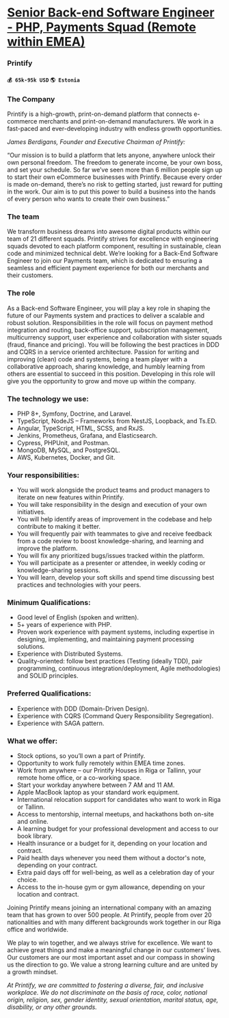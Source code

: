 # [Senior Back-end Software Engineer - PHP, Payments Squad (Remote within EMEA)](https://www.remotewlb.com/apply/senior-back-end-software-engineer-php-payments-squad-remote-within-emea-34319)  
### Printify  
#### `💰 65k-95k USD` `🌎 Estonia`  

### The Company

Printify is a high-growth, print-on-demand platform that connects e-commerce merchants and print-on-demand manufacturers. We work in a fast-paced and ever-developing industry with endless growth opportunities.

 _James Berdigans, Founder and Executive Chairman of Printify:_

“Our mission is to build a platform that lets anyone, anywhere unlock their own personal freedom. The freedom to generate income, be your own boss, and set your schedule. So far we’ve seen more than 6 million people sign up to start their own eCommerce businesses with Printify. Because every order is made on-demand, there’s no risk to getting started, just reward for putting in the work. Our aim is to put this power to build a business into the hands of every person who wants to create their own business.”

### The team

We transform business dreams into awesome digital products within our team of 21 different squads. Printify strives for excellence with engineering squads devoted to each platform component, resulting in sustainable, clean code and minimized technical debt. We’re looking for a Back-End Software Engineer to join our Payments team, which is dedicated to ensuring a seamless and efficient payment experience for both our merchants and their customers.

### The role

As a Back-end Software Engineer, you will play a key role in shaping the future of our Payments system and practices to deliver a scalable and robust solution. Responsibilities in the role will focus on payment method integration and routing, back-office support, subscription management, multicurrency support, user experience and collaboration with sister squads (fraud, finance and pricing). You will be following the best practices in DDD and CQRS in a service oriented architecture. Passion for writing and improving (clean) code and systems, being a team player with a collaborative approach, sharing knowledge, and humbly learning from others are essential to succeed in this position. Developing in this role will give you the opportunity to grow and move up within the company.

### The technology we use:

  * PHP 8+, Symfony, Doctrine, and Laravel.
  * TypeScript, NodeJS – Frameworks from NestJS, Loopback, and Ts.ED.
  * Angular, TypeScript, HTML, SCSS, and RxJS.
  * Jenkins, Prometheus, Grafana, and Elasticsearch.
  * Cypress, PHPUnit, and Postman.
  * MongoDB, MySQL, and PostgreSQL.
  * AWS, Kubernetes, Docker, and Git.

### Your responsibilities:

  * You will work alongside the product teams and product managers to iterate on new features within Printify.
  * You will take responsibility in the design and execution of your own initiatives.
  * You will help identify areas of improvement in the codebase and help contribute to making it better.
  * You will frequently pair with teammates to give and receive feedback from a code review to boost knowledge-sharing, and learning and improve the platform.
  * You will fix any prioritized bugs/issues tracked within the platform.
  * You will participate as a presenter or attendee, in weekly coding or knowledge-sharing sessions.
  * You will learn, develop your soft skills and spend time discussing best practices and technologies with your peers.

### Minimum Qualifications:

  * Good level of English (spoken and written).
  * 5+ years of experience with PHP.
  * Proven work experience with payment systems, including expertise in designing, implementing, and maintaining payment processing solutions.
  * Experience with Distributed Systems.
  * Quality-oriented: follow best practices (Testing (ideally TDD), pair programming, continuous integration/deployment, Agile methodologies) and SOLID principles.

### Preferred Qualifications:

  * Experience with DDD (Domain-Driven Design).
  * Experience with CQRS (Command Query Responsibility Segregation).
  * Experience with SAGA pattern.

### What we offer:

  * Stock options, so you’ll own a part of Printify.
  * Opportunity to work fully remotely within EMEA time zones.
  * Work from anywhere – our Printify Houses in Riga or Tallinn, your remote home office, or a co-working space.
  * Start your workday anywhere between 7 AM and 11 AM. 
  * Apple MacBook laptop as your standard work equipment.
  * International relocation support for candidates who want to work in Riga or Tallinn.
  * Access to mentorship, internal meetups, and hackathons both on-site and online.
  * A learning budget for your professional development and access to our book library.
  * Health insurance or a budget for it, depending on your location and contract.
  * Paid health days whenever you need them without a doctor's note, depending on your contract.
  * Extra paid days off for well-being, as well as a celebration day of your choice.
  * Access to the in-house gym or gym allowance, depending on your location and contract.

Joining Printify means joining an international company with an amazing team that has grown to over 500 people. At Printify, people from over 20 nationalities and with many different backgrounds work together in our Riga office and worldwide.

We play to win together, and we always strive for excellence. We want to achieve great things and make a meaningful change in our customers’ lives. Our customers are our most important asset and our compass in showing us the direction to go. We value a strong learning culture and are united by a growth mindset.

 _At Printify, we are committed to fostering a diverse, fair, and inclusive workplace. We do not discriminate on the basis of race, color, national origin, religion, sex, gender identity, sexual orientation, marital status, age, disability, or any other grounds._

